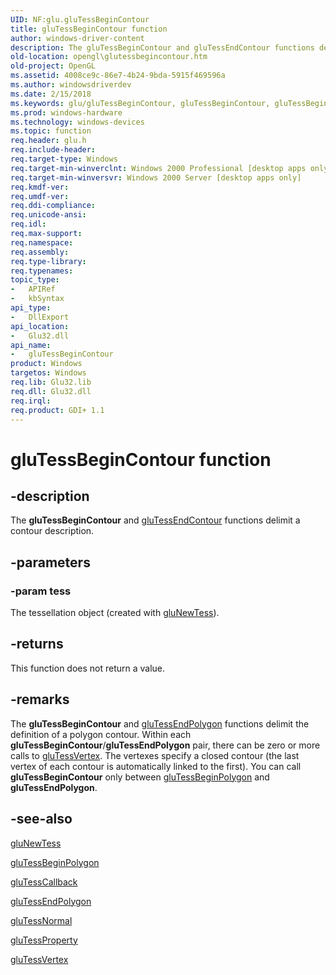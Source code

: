 ```yaml
---
UID: NF:glu.gluTessBeginContour
title: gluTessBeginContour function
author: windows-driver-content
description: The gluTessBeginContour and gluTessEndContour functions delimit a contour description.
old-location: opengl\glutessbegincontour.htm
old-project: OpenGL
ms.assetid: 4008ce9c-86e7-4b24-9bda-5915f469596a
ms.author: windowsdriverdev
ms.date: 2/15/2018
ms.keywords: glu/gluTessBeginContour, gluTessBeginContour, gluTessBeginContour function [OpenGL], opengl.glutessbegincontour
ms.prod: windows-hardware
ms.technology: windows-devices
ms.topic: function
req.header: glu.h
req.include-header: 
req.target-type: Windows
req.target-min-winverclnt: Windows 2000 Professional [desktop apps only]
req.target-min-winversvr: Windows 2000 Server [desktop apps only]
req.kmdf-ver: 
req.umdf-ver: 
req.ddi-compliance: 
req.unicode-ansi: 
req.idl: 
req.max-support: 
req.namespace: 
req.assembly: 
req.type-library: 
req.typenames: 
topic_type:
-	APIRef
-	kbSyntax
api_type:
-	DllExport
api_location:
-	Glu32.dll
api_name:
-	gluTessBeginContour
product: Windows
targetos: Windows
req.lib: Glu32.lib
req.dll: Glu32.dll
req.irql: 
req.product: GDI+ 1.1
---
```


# gluTessBeginContour function


## -description


The <b>gluTessBeginContour</b> and <a href="https://msdn.microsoft.com/115db079-cbcb-48e1-8bab-0eb4814afb82">gluTessEndContour</a> functions delimit a contour description.


## -parameters




### -param tess

The tessellation object (created with <a href="https://msdn.microsoft.com/dfc9fce8-ecab-493b-85ee-6d7487814186">gluNewTess</a>).


## -returns



This function does not return a value.




## -remarks



The <b>gluTessBeginContour</b> and <a href="https://msdn.microsoft.com/c9ae2075-59d7-4c1a-b720-0aa05954525c">gluTessEndPolygon</a> functions delimit the definition of a polygon contour. Within each <b>gluTessBeginContour</b>/<b>gluTessEndPolygon</b> pair, there can be zero or more calls to <a href="https://msdn.microsoft.com/9c555b32-5257-4eeb-9323-ccad59591097">gluTessVertex</a>. The vertexes specify a closed contour (the last vertex of each contour is automatically linked to the first). You can call <b>gluTessBeginContour</b> only between <a href="https://msdn.microsoft.com/3a04363a-c492-4fa5-b312-f2fa2a805782">gluTessBeginPolygon</a> and <b>gluTessEndPolygon</b>.




## -see-also




<a href="https://msdn.microsoft.com/dfc9fce8-ecab-493b-85ee-6d7487814186">gluNewTess</a>



<a href="https://msdn.microsoft.com/3a04363a-c492-4fa5-b312-f2fa2a805782">gluTessBeginPolygon</a>



<a href="https://msdn.microsoft.com/a9709919-d34c-42c4-82b8-6a503f2b39b0">gluTessCallback</a>



<a href="https://msdn.microsoft.com/c9ae2075-59d7-4c1a-b720-0aa05954525c">gluTessEndPolygon</a>



<a href="https://msdn.microsoft.com/8c3a90d3-760d-4a0a-9808-a797383fcc42">gluTessNormal</a>



<a href="https://msdn.microsoft.com/1306b9ef-4f1e-4684-99ea-464bae1d0a61">gluTessProperty</a>



<a href="https://msdn.microsoft.com/9c555b32-5257-4eeb-9323-ccad59591097">gluTessVertex</a>
 

 


